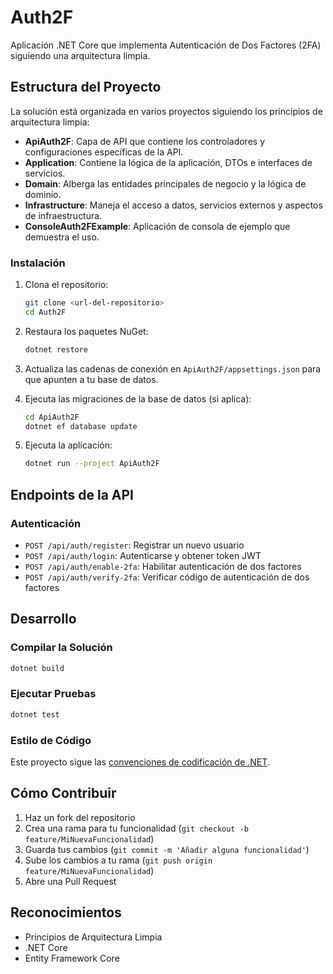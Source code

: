 # Auth2F

Aplicación .NET Core que implementa Autenticación de Dos Factores (2FA) siguiendo una arquitectura limpia.

## Estructura del Proyecto

La solución está organizada en varios proyectos siguiendo los principios de arquitectura limpia:

- **ApiAuth2F**: Capa de API que contiene los controladores y configuraciones específicas de la API.
- **Application**: Contiene la lógica de la aplicación, DTOs e interfaces de servicios.
- **Domain**: Alberga las entidades principales de negocio y la lógica de dominio.
- **Infrastructure**: Maneja el acceso a datos, servicios externos y aspectos de infraestructura.
- **ConsoleAuth2FExample**: Aplicación de consola de ejemplo que demuestra el uso.


### Instalación

1. Clona el repositorio:
   ```bash
   git clone <url-del-repositorio>
   cd Auth2F
   ```

2. Restaura los paquetes NuGet:
   ```bash
   dotnet restore
   ```

3. Actualiza las cadenas de conexión en `ApiAuth2F/appsettings.json` para que apunten a tu base de datos.

4. Ejecuta las migraciones de la base de datos (si aplica):
   ```bash
   cd ApiAuth2F
   dotnet ef database update
   ```

5. Ejecuta la aplicación:
   ```bash
   dotnet run --project ApiAuth2F
   ```

## Endpoints de la API

### Autenticación

- `POST /api/auth/register`: Registrar un nuevo usuario
- `POST /api/auth/login`: Autenticarse y obtener token JWT
- `POST /api/auth/enable-2fa`: Habilitar autenticación de dos factores
- `POST /api/auth/verify-2fa`: Verificar código de autenticación de dos factores

## Desarrollo

### Compilar la Solución

```bash
dotnet build
```

### Ejecutar Pruebas

```bash
dotnet test
```

### Estilo de Código

Este proyecto sigue las [convenciones de codificación de .NET](https://docs.microsoft.com/es-es/dotnet/csharp/fundamentals/coding-style/coding-conventions).

## Cómo Contribuir

1. Haz un fork del repositorio
2. Crea una rama para tu funcionalidad (`git checkout -b feature/MiNuevaFuncionalidad`)
3. Guarda tus cambios (`git commit -m 'Añadir alguna funcionalidad'`)
4. Sube los cambios a tu rama (`git push origin feature/MiNuevaFuncionalidad`)
5. Abre una Pull Request



## Reconocimientos

- Principios de Arquitectura Limpia
- .NET Core
- Entity Framework Core
